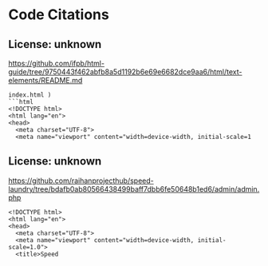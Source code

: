 # Code Citations

## License: unknown
https://github.com/ifpb/html-guide/tree/9750443f462abfb8a5d1192b6e69e6682dce9aa6/html/text-elements/README.md

```
index.html )
```html
<!DOCTYPE html>
<html lang="en">
<head>
  <meta charset="UTF-8">
  <meta name="viewport" content="width=device-width, initial-scale=1
```


## License: unknown
https://github.com/raihanprojecthub/speed-laundry/tree/bdafb0ab80566438499baff7dbb6fe50648b1ed6/admin/admin.php

```
<!DOCTYPE html>
<html lang="en">
<head>
  <meta charset="UTF-8">
  <meta name="viewport" content="width=device-width, initial-scale=1.0">
  <title>Speed
```


